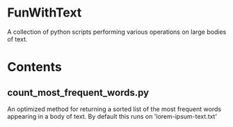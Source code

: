 FunWithText
===========

A collection of python scripts performing various operations on large bodies of text.

Contents
========

count_most_frequent_words.py
----------------------------
An optimized method for returning a sorted list of the most frequent words appearing in a body of text. By default this runs on 'lorem-ipsum-text.txt'